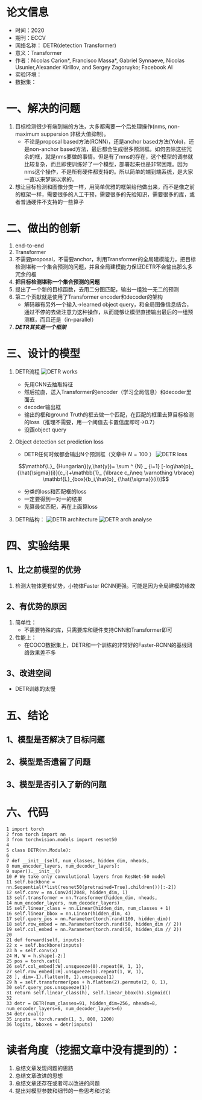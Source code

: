# 论文信息
- 时间：2020
- 期刊：ECCV
- 网络名称： DETR(detection Transformer)
- 意义：Transformer
- 作者：Nicolas Carion*, Francisco Massa*, Gabriel Synnaeve, Nicolas Usunier,Alexander Kirillov, and Sergey Zagoruyko; Facebook AI
- 实验环境：
- 数据集：
# 一、解决的问题
1. 目标检测很少有端到端的方法，大多都需要一个后处理操作(nms, non-maximum suppersion 非极大值抑制)。
    - 不论是proposal based方法(RCNN)，还是anchor based方法(Yolo)，还是non-anchor based方法，最后都会生成很多预测框。如何去除这些冗余的框，就是nms要做的事情。但是有了nms的存在，这个模型的调参就比较复杂，而且即使训练好了一个模型，部署起来也是非常困难。因为nms这个操作，不是所有硬件都支持的。所以简单的端到端系统，是大家一直以来梦寐以求的。
2. 想让目标检测和图像分类一样，用简单优雅的框架给他做出来，而不是像之前的框架一样，需要很多的人工干预，需要很多的先验知识，需要很多的库，或者普通硬件不支持的一些算子
# 二、做出的创新
1. end-to-end
2. Transformer
3. 不需要proposal，不需要anchor，利用Transformer的全局建模能力，把目标检测堪称一个集合预测的问题，并且全局建模能力保证DETR不会输出那么多冗余的框
4. **把目标检测堪称一个集合预测的问题**
5. 提出了一个新的目标函数，去用二分图匹配，输出一组独一无二的预测
6. 第二个贡献就是使用了Transformer encoder和decoder的架构
    - 解码器有另外一个输入->learned object query，和全局图像信息结合，通过不停的去做注意力这种操作，从而能够让模型直接输出最后的一组预测框，而且还是（in-parallel）
7. ***DETR其实是一个框架***
# 三、设计的模型
1. DETR流程
    ![DETR works](../pictures/DETR%20works.png)
    - 先用CNN去抽取特征
    - 然后拉直，送入Transformer的encoder（学习全局信息）和decoder里面去
    - decoder输出框
    - 输出的框和ground Truth的框去做一个匹配，在匹配的框里去算目标检测的loss（推理不需要，用一个阈值去卡置信度即可->0.7）
    - 没画object query
2. Object detection set prediction loss
    - DETR任何时候都会输出N个预测框（文章中 $N=100$ ）
    ![DETR loss](../pictures/DETR%20loss.png)
    
    $$\mathbf{L}_ {Hungarian}(y,\hat{y})= \sum ^ {N} _ {i=1} [-log\hat{p}_ {\hat{\sigma}(i)}(c_i)+\mathbb{1}_ {\lbrace c_i\neq \varnothing \rbrace} \mathbf{L}_{box}(b_i,\hat{b}_ {\hat{\sigma}}(i))]$$
    - 分类的loss和匹配框的loss
    - 一定要得到一对一的结果
    - 先算最优匹配，再在上面算loss

3. DETR结构：
    ![DETR architecture](../pictures/DETR%20architecture.png)
    ![DETR arch analyse](../pictures/DETR%20arch%20analyse.png)


# 四、实验结果 

## 1、比之前模型的优势
1. 检测大物体更有优势，小物体Faster RCNN更强。可能是因为全局建模的缘故
## 2、有优势的原因
1. 简单性：
    - 不需要特殊的库，只需要库和硬件支持CNN和Transformer即可
2. 性能上：
    - 在COCO数据集上，DETR和一个训练的非常好的Faster-RCNN的基线网络效果差不多
## 3、改进空间
- DETR训练的太慢
# 五、结论

## 1、模型是否解决了目标问题

## 2、模型是否遗留了问题

## 3、模型是否引入了新的问题

# 六、代码
```
1 import torch
2 from torch import nn
3 from torchvision.models import resnet50
4
5 class DETR(nn.Module):
6
7 def __init__(self, num_classes, hidden_dim, nheads,
8 num_encoder_layers, num_decoder_layers):
9 super().__init__()
10 # We take only convolutional layers from ResNet-50 model
11 self.backbone = nn.Sequential(*list(resnet50(pretrained=True).children())[:-2])
12 self.conv = nn.Conv2d(2048, hidden_dim, 1)
13 self.transformer = nn.Transformer(hidden_dim, nheads,
14 num_encoder_layers, num_decoder_layers)
15 self.linear_class = nn.Linear(hidden_dim, num_classes + 1)
16 self.linear_bbox = nn.Linear(hidden_dim, 4)
17 self.query_pos = nn.Parameter(torch.rand(100, hidden_dim))
18 self.row_embed = nn.Parameter(torch.rand(50, hidden_dim // 2))
19 self.col_embed = nn.Parameter(torch.rand(50, hidden_dim // 2))
20
21 def forward(self, inputs):
22 x = self.backbone(inputs)
23 h = self.conv(x)
24 H, W = h.shape[-2:]
25 pos = torch.cat([
26 self.col_embed[:W].unsqueeze(0).repeat(H, 1, 1),
27 self.row_embed[:H].unsqueeze(1).repeat(1, W, 1),
28 ], dim=-1).flatten(0, 1).unsqueeze(1)
29 h = self.transformer(pos + h.flatten(2).permute(2, 0, 1),
30 self.query_pos.unsqueeze(1))
31 return self.linear_class(h), self.linear_bbox(h).sigmoid()
32
33 detr = DETR(num_classes=91, hidden_dim=256, nheads=8, num_encoder_layers=6, num_decoder_layers=6)
34 detr.eval()
35 inputs = torch.randn(1, 3, 800, 1200)
36 logits, bboxes = detr(inputs)
```
# 读者角度（挖掘文章中没有提到的）：
1. 总结文章发现问题的思路
2. 总结文章改进的思想
3. 总结文章还存在或者可以改进的问题
4. 提出对模型参数和细节的一些思考和讨论
